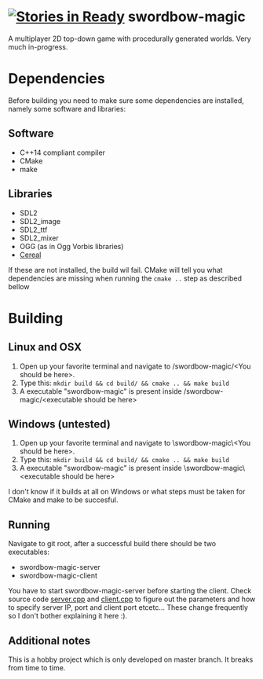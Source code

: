 [![Stories in Ready](https://badge.waffle.io/kuxe/swordbow-magic.png?label=ready&title=Ready)](https://waffle.io/kuxe/swordbow-magic)
swordbow-magic
==============
A multiplayer 2D top-down game with procedurally generated worlds. Very much in-progress.

# Dependencies
Before building you need to make sure some dependencies are installed, namely some software and libraries:

## Software
* C++14 compliant compiler
* CMake
* make

## Libraries
* SDL2
* SDL2_image
* SDL2_ttf
* SDL2_mixer
* OGG (as in Ogg Vorbis libraries)
* <a href=https://github.com/USCiLab/cereal>Cereal</a>

If these are not installed, the build wil fail. CMake will tell you what dependencies are missing when running the `cmake ..` step as described bellow

# Building
## Linux and OSX
1. Open up your favorite terminal and navigate to /swordbow-magic/\<You should be here>.
2. Type this: `mkdir build && cd build/ && cmake .. && make build`
3. A executable "swordbow-magic" is present inside /swordbow-magic/\<executable should be here>

## Windows (untested)
1. Open up your favorite terminal and navigate to \\swordbow-magic\\\<You should be here>.
2. Type this: `mkdir build && cd build/ && cmake .. && make build`
3. A executable "swordbow-magic" is present inside \\swordbow-magic\\\<executable should be here>

I don't know if it builds at all on Windows or what steps must be taken for CMake and make to be succesful.

## Running
Navigate to git root, after a successful build there should be two executables:

* swordbow-magic-server
* swordbow-magic-client

You have to start swordbow-magic-server before starting the client. Check source code <a href="https://github.com/Kuxe/swordbow-magic/blob/master/src/server.cpp">server.cpp</a> and <a href="https://github.com/Kuxe/swordbow-magic/blob/master/src/client.cpp">client.cpp</a> to figure out the parameters and how to specify server IP, port and client port etcetc... These change frequently so I don't bother explaining it here :).

## Additional notes
This is a hobby project which is only developed on master branch. It breaks from time to time.
